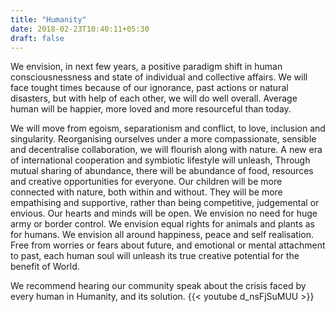 ```yaml
---
title: "Humanity"
date: 2018-02-23T10:40:11+05:30
draft: false 
---
```


We envision, in next few years, a positive paradigm shift in human consciousnessness and state of individual and collective affairs. We will face tought times because of our ignorance, past actions or natural disasters, but with help of each other, we will do well overall. Average human will be happier, more loved and more resourceful than today.

We will move from egoism, separationism and conflict, to love, inclusion and singularity. Reorganising ourselves under a more compassionate, sensible and decentralise collaboration, we will flourish along with nature. A new era of international cooperation and symbiotic lifestyle will unleash, Through mutual sharing of abundance, there will be abundance of food, resources and creative opportunities for everyone. Our children will be more connected with nature, both within and without. They will be more empathising and supportive, rather than being competitive, judgemental or envious. Our hearts and minds will be open. We envision no need for huge army or border control. We envision equal rights for animals and plants as for humans. We envision all around happiness, peace and self realisation. Free from worries or fears about future, and emotional or mental attachment to past, each human soul will unleash its true creative potential for the benefit of World.

We recommend hearing our community speak about the crisis faced by every human in Humanity, and its solution.
{{< youtube d_nsFjSuMUU >}}
